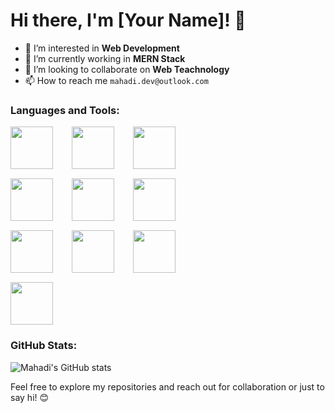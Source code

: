 # Hi there, I'm [Your Name]! 👋

- 👀 I’m interested in **Web Development**
- 🌱 I’m currently working in **MERN Stack**
- 💞️ I’m looking to collaborate on **Web Teachnology**
- 📫 How to reach me `mahadi.dev@outlook.com`

### Languages and Tools:

<div style="display: grid; grid-template-columns: 0.5fr 0.5fr 2.5fr ; gap: 15px">
<img width="68px" style="margin-right: 15px" src="https://cdn.jsdelivr.net/gh/devicons/devicon@latest/icons/javascript/javascript-original.svg" />
<img  width="68px" style="margin-right: 15px"  src="https://cdn.jsdelivr.net/gh/devicons/devicon@latest/icons/typescript/typescript-original.svg" />
<img width="68px" style="margin-right: 15px"  src="https://cdn.jsdelivr.net/gh/devicons/devicon@latest/icons/react/react-original.svg" />
<img width="68px" style="margin-right: 15px"   src="https://cdn.jsdelivr.net/gh/devicons/devicon@latest/icons/nextjs/nextjs-original.svg" />
<img width="68px" style="margin-right: 15px"  src="https://cdn.jsdelivr.net/gh/devicons/devicon@latest/icons/java/java-original.svg" />
<img width="68px" style="margin-right: 15px"   src="https://cdn.jsdelivr.net/gh/devicons/devicon@latest/icons/kotlin/kotlin-original.svg" />
<img width="68px" style="margin-right: 15px"   src="https://cdn.jsdelivr.net/gh/devicons/devicon@latest/icons/tailwindcss/tailwindcss-original.svg" />
<img width="68px" style="margin-right: 15px" src="https://cdn.jsdelivr.net/gh/devicons/devicon@latest/icons/bootstrap/bootstrap-original.svg" />
<img width="68px" style="margin-right: 15px" src="https://cdn.jsdelivr.net/gh/devicons/devicon@latest/icons/git/git-original.svg" />
<img width="68px" style="margin-right: 15px"  src="https://cdn.jsdelivr.net/gh/devicons/devicon@latest/icons/docker/docker-original.svg" />
</div>

### GitHub Stats:

![Mahadi's GitHub stats](https://mahadi-github-states.vercel.app/api?username=mahadi-init)

<!-- ### Projects:

- [Project 1]: [Description/What it does].
- [Project 2]: [Description/What it does].
- [Project 3]: [Description/What it does].

### Recent Blog Posts:

- [Blog Post 1]: [Title and Summary with Link].
- [Blog Post 2]: [Title and Summary with Link].
- [Blog Post 3]: [Title and Summary with Link].

### Connect with Me:

[Include links to your social media profiles, website, or blog] -->

Feel free to explore my repositories and reach out for collaboration or just to say hi! 😊
